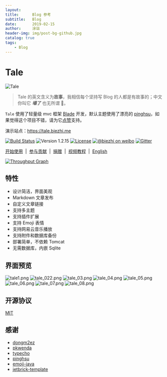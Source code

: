 ```yaml
---
layout:     
title:      Blog 参考
subtitle:   Blog
date:       2019-02-15
author:     涂诣
header-img: img/post-bg-github.jpg
catalog: true
tags:
    - Blog
---
```


# Tale

![Tale](https://ooo.0o0.ooo/2017/02/27/58b43450c9182.png)

> Tale 的英文含义为**故事**，我相信每个坚持写 Blog 的人都是有故事的；中文你叫它 ***塌了*** 也无所谓 🤣。


`Tale` 使用了轻量级 mvc 框架 [Blade](https://github.com/biezhi/blade) 开发，默认主题使用了漂亮的 [pinghsu](https://github.com/chakhsu/pinghsu)，如果觉得这个项目不错，请为它[点赞](https://github.com/otale/tale/stargazers)支持。


演示站点：https://tale.biezhi.me

[![Build Status](https://img.shields.io/travis/otale/tale.svg?style=flat-square)](https://travis-ci.org/otale/tale)
![Version 1.2.15](https://img.shields.io/badge/version-1.2.15-yellow.svg?style=flat-square)
[![License](https://img.shields.io/badge/license-MIT-4EB1BA.svg?style=flat-square)](https://github.com/otale/tale/blob/master/LICENSE)
[![@biezhi on weibo](https://img.shields.io/badge/weibo-%40biezhi-red.svg?style=flat-square)](http://weibo.com/u/5238733773)
[![Gitter](https://badges.gitter.im/biezhi/tale-group.svg)](https://gitter.im/tale-group)

[开始使用](https://github.com/otale/tale/wiki)&nbsp; | &nbsp;[参与贡献](contribution.md)&nbsp; | &nbsp;[捐赠](donate.md)&nbsp; | &nbsp;[视频教程](video.md)&nbsp; | &nbsp;[English](README.md)

[![Throughput Graph](https://graphs.waffle.io/otale/tale/throughput.svg)](https://waffle.io/otale/tale/metrics/throughput)

## 特性

+ 设计简洁，界面美观
+ Markdown 文章发布
+ 自定义文章链接
+ 支持多主题
+ 支持插件扩展
+ 支持 Emoji 表情
+ 支持网易云音乐播放
+ 支持附件和数据库备份
+ 部署简单，不依赖 Tomcat
+ 无需数据库，内嵌 Sqlite

## 界面预览

![tale1.png](https://ooo.0o0.ooo/2017/03/04/58ba99604e997.png)
![tale_022.png](https://ooo.0o0.ooo/2017/02/28/58b4686f37836.png)
![tale_03.png](https://ooo.0o0.ooo/2017/02/28/58b4686638460.png)
![tale_04.png](https://ooo.0o0.ooo/2017/02/28/58b4686384fb4.png)
![tale_05.png](https://ooo.0o0.ooo/2017/02/28/58b46869bff5b.png)
![tale_06.png](https://ooo.0o0.ooo/2017/02/28/58b46862ec24e.png)
![tale_07.png](https://ooo.0o0.ooo/2017/02/28/58b46868b1a67.png)
![tale_08.png](https://ooo.0o0.ooo/2017/02/28/58b46866c5898.png)

## 开源协议

[MIT](LICENSE)
 
## 感谢     

+ [dongm2ez](https://github.com/dongm2ez)
+ [pkwenda](https://github.com/pkwenda)
+ [typecho](https://github.com/typecho/typecho)
+ [pinghsu](https://github.com/chakhsu/pinghsu)
+ [emoji-java](https://github.com/vdurmont/emoji-java)
+ [jetbrick-template](https://github.com/subchen/jetbrick-template-2x)
